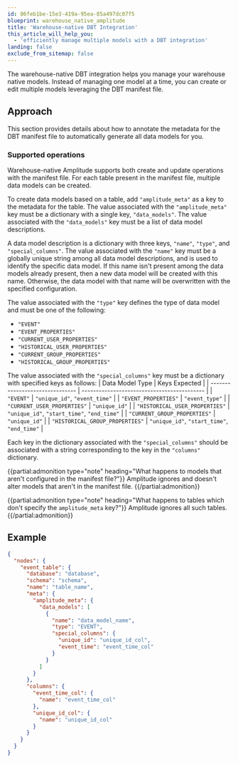 ```yaml
---
id: 06feb1be-15e3-419a-95ea-85a497dc07f5
blueprint: warehouse_native_amplitude
title: 'Warehouse-native DBT Integration'
this_article_will_help_you:
  - 'efficiently manage multiple models with a DBT integration'
landing: false
exclude_from_sitemap: false
---
```

The warehouse-native DBT integration helps you manage your warehouse native models.
Instead of managing one model at a time, you can create or edit multiple models 
leveraging the DBT manifest file.

## Approach

This section provides details about how to annotate the metadata for the DBT manifest file
to automatically generate all data models for you.

### Supported operations

Warehouse-native Amplitude supports both create and update operations with the manifest file. For each table present in the manifest file, multiple data models can be
created. 

To create data models based on a table, add `"amplitude_meta"` as a key to the
metadata for the table. The value associated with the `"amplitude_meta"` key must
be a dictionary with a single key, `"data_models"`. The value associated with
the `"data_models"` key must be a list of data model descriptions.

A data model description is a dictionary with three keys, `"name"`, `"type"`,
and `"special_columns"`. The value associated with the `"name"` key must be a
globally unique string among all data model descriptions, and is used to
identify the specific data model. If this name isn't present among the
data models already present, then a new data model will be created with this name.
Otherwise, the data model with that name will be overwritten with the specified
configuration.

The value associated with the `"type"` key defines
the type of data model and must be one of the following:
- `"EVENT"`
- `"EVENT_PROPERTIES"`
- `"CURRENT_USER_PROPERTIES"`
- `"HISTORICAL_USER_PROPERTIES"`
- `"CURRENT_GROUP_PROPERTIES"`
- `"HISTORICAL_GROUP_PROPERTIES"`

The value associated with the `"special_columns"` key must be a dictionary with
specified keys as follows:
| Data Model Type                 | Keys Expected                               |
| ------------------------------- | ------------------------------------------- |
| `"EVENT"`                       | `"unique_id"`, `"event_time"`               |
| `"EVENT_PROPERTIES"`            | `"event_type"`                              |
| `"CURRENT_USER_PROPERTIES"`     | `"unique_id"`                               |
| `"HISTORICAL_USER_PROPERTIES"`  | `"unique_id"`, `"start_time"`, `"end_time"` |
| `"CURRENT_GROUP_PROPERTIES"`    | `"unique_id"`                               |
| `"HISTORICAL_GROUP_PROPERTIES"` | `"unique_id"`, `"start_time"`, `"end_time"` |

Each key in the dictionary associated with the `"special_columns"` should be associated
with a string corresponding to the key in the `"columns"` dictionary.

{{partial:admonition type="note" heading="What happens to models that aren't configured in the manifest file?"}}
Amplitude ignores and doesn't alter models that aren't in the manifest file.
{{/partial:admonition}}

{{partial:admonition type="note" heading="What happens to tables which don't specify the `amplitude_meta` key?"}}
Amplitude ignores all such tables.
{{/partial:admonition}}

## Example

```json
{
  "nodes": {
    "event_table": {
      "database": "database",
      "schema": "schema",
      "name": "table_name",
      "meta": {
        "amplitude_meta": {
          "data_models": [
            {
              "name": "data_model_name",
              "type": "EVENT",
              "special_columns": {
                "unique_id": "unique_id_col",
                "event_time": "event_time_col"
              }
            }
          ]
        }
      },
      "columns": {
        "event_time_col": {
          "name": "event_time_col"
        },
        "unique_id_col": {
          "name": "unique_id_col"
        }
      }
    }
  }
}
```
